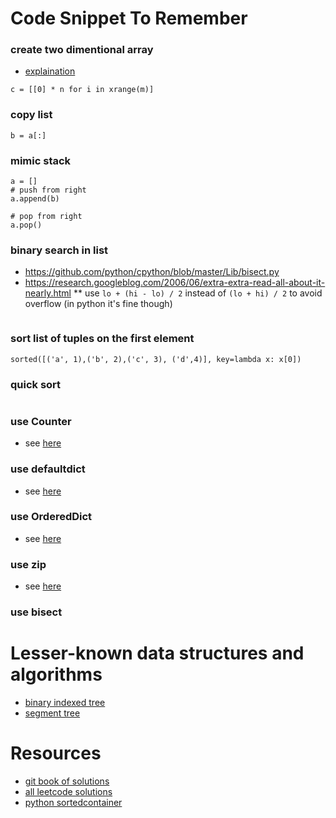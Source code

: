 # Code Snippet To Remember

### create two dimentional array
* [explaination](https://snakify.org/lessons/two_dimensional_lists_arrays/)
```
c = [[0] * n for i in xrange(m)]
```

### copy list
```
b = a[:]
```

### mimic stack
```
a = []
# push from right
a.append(b)

# pop from right
a.pop()
```

### binary search in list
* https://github.com/python/cpython/blob/master/Lib/bisect.py
* https://research.googleblog.com/2006/06/extra-extra-read-all-about-it-nearly.html
** use ```lo + (hi - lo) / 2``` instead of ```(lo + hi) / 2``` to avoid overflow (in python it's fine though)
```
```

### sort list of tuples on the first element
```
sorted([('a', 1),('b', 2),('c', 3), ('d',4)], key=lambda x: x[0])
```

### quick sort
```
```

### use Counter
* see [here](https://docs.python.org/2/library/collections.html#collections.Counter)

### use defaultdict
* see [here](https://docs.python.org/2/library/collections.html#collections.defaultdict)

### use OrderedDict
* see [here](https://docs.python.org/3/library/collections.html#collections.OrderedDict)

### use zip
* see [here](https://www.programiz.com/python-programming/methods/built-in/zip)

### use bisect

# Lesser-known data structures and algorithms
* [binary indexed tree](https://cs.stackexchange.com/questions/10538/bit-what-is-the-intuition-behind-a-binary-indexed-tree-and-how-was-it-thought-a)
* [segment tree](https://cs.stackexchange.com/questions/14172/origins-of-the-segment-tree-data-structure)

# Resources
* [git book of solutions](https://soulmachine.gitbooks.io/algorithm-essentials/content/java/)
* [all leetcode solutions](http://www.cnblogs.com/grandyang/p/4606334.html)
* [python sortedcontainer](http://www.grantjenks.com/docs/sortedcontainers/index.html)
